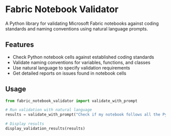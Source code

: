 
# Fabric Notebook Validator

A Python library for validating Microsoft Fabric notebooks against coding standards and naming conventions using natural language prompts.

## Features

- Check Python notebook cells against established coding standards
- Validate naming conventions for variables, functions, and classes
- Use natural language to specify validation requirements
- Get detailed reports on issues found in notebook cells

## Usage

```python
from fabric_notebook_validator import validate_with_prompt

# Run validation with natural language
results = validate_with_prompt("Check if my notebook follows all the Python coding standards")

# Display results
display_validation_results(results)
